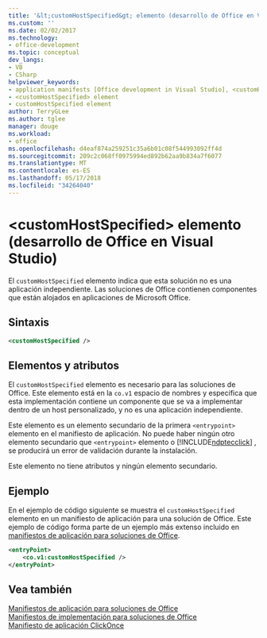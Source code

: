 ```yaml
---
title: '&lt;customHostSpecified&gt; elemento (desarrollo de Office en Visual Studio)'
ms.custom: ''
ms.date: 02/02/2017
ms.technology:
- office-development
ms.topic: conceptual
dev_langs:
- VB
- CSharp
helpviewer_keywords:
- application manifests [Office development in Visual Studio], <customHostSpecified> element
- <customHostSpecified> element
- customHostSpecified element
author: TerryGLee
ms.author: tglee
manager: douge
ms.workload:
- office
ms.openlocfilehash: d4eaf874a259251c35a6b01c08f544993092ff4d
ms.sourcegitcommit: 209c2c068ff0975994ed892b62aa9b834a7f6077
ms.translationtype: MT
ms.contentlocale: es-ES
ms.lasthandoff: 05/17/2018
ms.locfileid: "34264040"
---
```

# <a name="ltcustomhostspecifiedgt-element-office-development-in-visual-studio"></a>&lt;customHostSpecified&gt; elemento (desarrollo de Office en Visual Studio)
  El `customHostSpecified` elemento indica que esta solución no es una aplicación independiente. Las soluciones de Office contienen componentes que están alojados en aplicaciones de Microsoft Office.  
  
## <a name="syntax"></a>Sintaxis  
  
```xml
<customHostSpecified />  
```  
  
## <a name="elements-and-attributes"></a>Elementos y atributos  
 El `customHostSpecified` elemento es necesario para las soluciones de Office. Este elemento está en la `co.v1` espacio de nombres y especifica que esta implementación contiene un componente que se va a implementar dentro de un host personalizado, y no es una aplicación independiente.  
  
 Este elemento es un elemento secundario de la primera `<entrypoint>` elemento en el manifiesto de aplicación. No puede haber ningún otro elemento secundario que `<entrypoint>` elemento o [!INCLUDE[ndptecclick](../vsto/includes/ndptecclick-md.md)] , se producirá un error de validación durante la instalación.  
  
 Este elemento no tiene atributos y ningún elemento secundario.  
  
## <a name="example"></a>Ejemplo  
 En el ejemplo de código siguiente se muestra el `customHostSpecified` elemento en un manifiesto de aplicación para una solución de Office. Este ejemplo de código forma parte de un ejemplo más extenso incluido en [manifiestos de aplicación para soluciones de Office](../vsto/application-manifests-for-office-solutions.md).  
  
```xml
<entryPoint>  
    <co.v1:customHostSpecified />  
</entryPoint>  
```  
  
## <a name="see-also"></a>Vea también  
 [Manifiestos de aplicación para soluciones de Office](../vsto/application-manifests-for-office-solutions.md)   
 [Manifiestos de implementación para soluciones de Office](../vsto/deployment-manifests-for-office-solutions.md)   
 [Manifiesto de aplicación ClickOnce](/visualstudio/deployment/clickonce-application-manifest)  
  
  